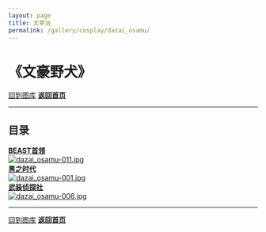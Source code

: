 ```yaml
---
layout: page
title: 太宰治
permalink: /gallery/cosplay/dazai_osamu/
---
```


<haed>
    <link rel="stylesheet" href="/css/gallery.css">
</haed>

# 《文豪野犬》

[回到图库](../)
[**返回首页**](/)

---

## 目录

<div class="directory-container">
    <div class="directory-card portrait">
        <a href="./beast">
            <div class="directory-text">
                <strong>BEAST首领</strong>
            </div>
            <div class="directory-item portrait">
                <picture>
                    <source srcset="https://image.jumern.com/cosplay/dazai_osamu/beast/dazai_osamu-011.avif" type="image/avif">
                    <source srcset="https://image.jumern.com/cosplay/dazai_osamu/beast/dazai_osamu-011.webp" type="image/webp">
                    <img src="https://image.jumern.com/cosplay/dazai_osamu/beast/dazai_osamu-011.jpg" alt="dazai_osamu-011.jpg" loading="lazy">
                </picture>
            </div>
        </a>
    </div>
    <div class="directory-card landscape">
        <a href="./mafia">
            <div class="directory-text">
                <strong>黑之时代</strong>
            </div>
            <div class="directory-item landscape">
                <picture>
                    <source srcset="https://image.jumern.com/cosplay/dazai_osamu/mafia/dazai_osamu-001.avif" type="image/avif">
                    <source srcset="https://image.jumern.com/cosplay/dazai_osamu/mafia/dazai_osamu-001.webp" type="image/webp">
                    <img src="https://image.jumern.com/cosplay/dazai_osamu/mafia/dazai_osamu-001.jpg" alt="dazai_osamu-001.jpg" loading="lazy">
                </picture>
            </div>
        </a>
    </div>
    <div class="directory-card landscape">
        <a href="./detective">
            <div class="directory-text">
                <strong>武装侦探社</strong>
            </div>
            <div class="directory-item">
                <picture>
                    <source srcset="https://image.jumern.com/cosplay/dazai_osamu/detective/dazai_osamu-006.avif" type="image/avif">
                    <source srcset="https://image.jumern.com/cosplay/dazai_osamu/detective/dazai_osamu-006.webp" type="image/webp">
                    <img src="https://image.jumern.com/cosplay/dazai_osamu/detective/dazai_osamu-006.jpg" alt="dazai_osamu-006.jpg" loading="lazy">
                </picture>
            </div>
        </a>
    </div>
</div>

---

[回到图库](../)
[**返回首页**](/)